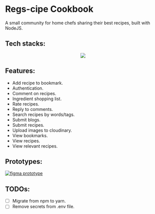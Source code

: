 # Regs-cipe Cookbook
A small community for home chefs sharing their best recipes, built with NodeJS.

## Tech stacks:

<p align="center">
    <img src="https://skillicons.dev/icons?i=js,html,css,nodejs,express,mongodb,figma,heroku&theme=light" />
</p>


## Features:

- Add recipe to bookmark.
- Authentication.
- Comment on recipes.
- Ingredient shopping list.
- Rate recipes.
- Reply to comments.
- Search recipes by words/tags.
- Submit blogs.
- Submit recipes.
- Upload images to cloudinary.
- View bookmarks.
- View recipes.
- View relevant recipes.

## Prototypes:

<a
href="https://www.figma.com/file/7u8pMRELjeydYYxmHX3nq3/501st-Recipe?node-id=0%3A1">
    <img src="https://skillicons.dev/icons?i=figma&theme=light" alt="figma prototype" />
</a>

## TODOs:

- [ ] Migrate from npm to yarn.
- [ ] Remove secrets from .env file.
